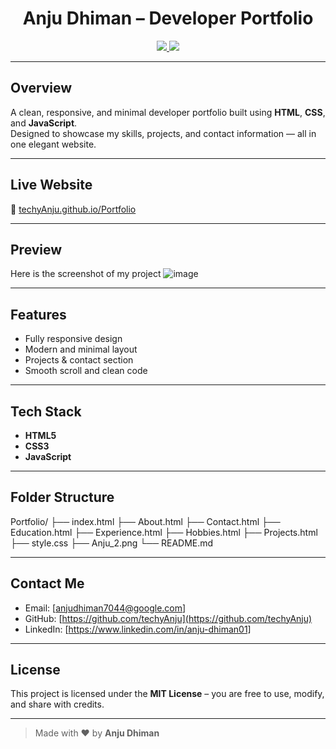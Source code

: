 <h1 align="center">Anju Dhiman – Developer Portfolio</h1>

<p align="center">
  <a href="https://developer.mozilla.org/en-US/docs/Web/HTML" target="_blank">
    <img src="https://img.shields.io/badge/HTML5-E34F26?style=for-the-badge&logo=html5&logoColor=white" />
  </a>
  <a href="https://developer.mozilla.org/en-US/docs/Web/CSS" target="_blank">
    <img src="https://img.shields.io/badge/CSS3-1572B6?style=for-the-badge&logo=css3&logoColor=white" />
  </a>
</p>




---

## Overview

A clean, responsive, and minimal developer portfolio built using **HTML**, **CSS**, and **JavaScript**.  
Designed to showcase my skills, projects, and contact information — all in one elegant website.

---

## Live Website

🔗 [techyAnju.github.io/Portfolio](https://techyAnju.github.io/Portfolio/)

---

## Preview
Here is the screenshot of my project 
![image](https://github.com/user-attachments/assets/2925f5ef-d42b-40d5-bb56-2bf64c364240)



---

## Features

-  Fully responsive design
-  Modern and minimal layout
-  Projects & contact section
-  Smooth scroll and clean code

---

## Tech Stack

- **HTML5**
- **CSS3**
- **JavaScript**

---

## Folder Structure

Portfolio/
├── index.html
├── About.html
├── Contact.html
├── Education.html
├── Experience.html
├── Hobbies.html
├── Projects.html
├── style.css
├── Anju_2.png
└── README.md


---

## Contact Me

- Email: [anjudhiman7044@google.com] 
- GitHub: [https://github.com/techyAnju](https://github.com/techyAnju)
- LinkedIn: [https://www.linkedin.com/in/anju-dhiman01]

---

## License

This project is licensed under the **MIT License** – you are free to use, modify, and share with credits.

---

> Made with ❤️ by **Anju Dhiman**


